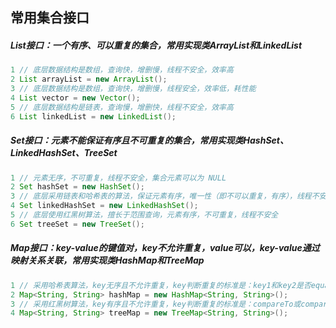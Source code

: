 ## 常用集合接口
##### List接口：一个有序、可以重复的集合，常用实现类ArrayList和LinkedList
```java
1 // 底层数据结构是数组，查询快，增删慢，线程不安全，效率高
2 List arrayList = new ArrayList(); 
3 // 底层数据结构是数组，查询快，增删慢，线程安全，效率低，耗性能
4 List vector = new Vector();
5 // 底层数据结构是链表，查询慢，增删快，线程不安全，效率高
6 List linkedList = new LinkedList();
```
##### Set接口：元素不能保证有序且不可重复的集合，常用实现类HashSet、LinkedHashSet、TreeSet
```java
1 // 元素无序，不可重复，线程不安全，集合元素可以为 NULL
2 Set hashSet = new HashSet();
3 // 底层采用链表和哈希表的算法，保证元素有序，唯一性（即不可以重复，有序），线程不安全
4 Set linkedHashSet = new LinkedHashSet();
5 // 底层使用红黑树算法，擅长于范围查询，元素有序，不可重复，线程不安全
6 Set treeSet = new TreeSet();
```
##### Map接口：key-value的键值对，key不允许重复，value可以，key-value通过映射关系关联，常用实现类HashMap和TreeMap
```java
1 // 采用哈希表算法，key无序且不允许重复，key判断重复的标准是：key1和key2是否equals为true，并且hashCode相等 
2 Map<String, String> hashMap = new HashMap<String, String>();
3 // 采用红黑树算法，key有序且不允许重复，key判断重复的标准是：compareTo或compare返回值是否为0
4 Map<String, String> treeMap = new TreeMap<String, String>();
```
